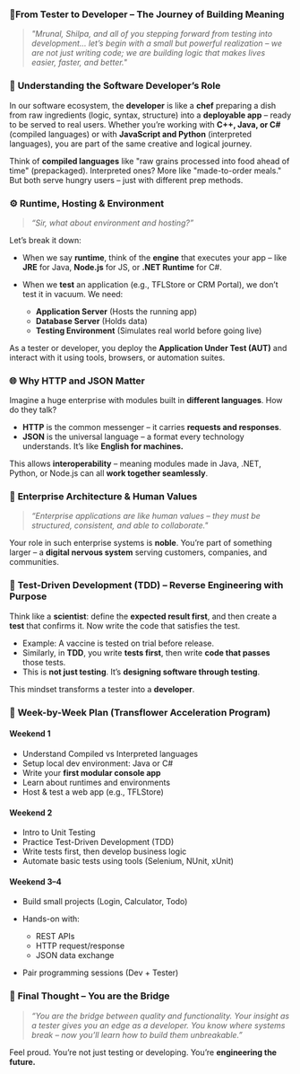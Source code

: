 
### 🧭From Tester to Developer – The Journey of Building Meaning

> *"Mrunal, Shilpa, and all of you stepping forward from testing into development… let’s begin with a small but powerful realization – we are not just writing code; we are building logic that makes lives easier, faster, and better."*


### 🧩 **Understanding the Software Developer’s Role**

In our software ecosystem, the **developer** is like a **chef** preparing a dish from raw ingredients (logic, syntax, structure) into a **deployable app** – ready to be served to real users. Whether you’re working with **C++, Java, or C#** (compiled languages) or with **JavaScript and Python** (interpreted languages), you are part of the same creative and logical journey.

Think of **compiled languages** like "raw grains processed into food ahead of time" (prepackaged). Interpreted ones? More like "made-to-order meals." But both serve hungry users – just with different prep methods.


### ⚙️ **Runtime, Hosting & Environment**

> *“Sir, what about environment and hosting?”*

Let’s break it down:

* When we say **runtime**, think of the **engine** that executes your app – like **JRE** for Java, **Node.js** for JS, or **.NET Runtime** for C#.
* When we **test** an application (e.g., TFLStore or CRM Portal), we don’t test it in vacuum. We need:

  * **Application Server** (Hosts the running app)
  * **Database Server** (Holds data)
  * **Testing Environment** (Simulates real world before going live)

As a tester or developer, you deploy the **Application Under Test (AUT)** and interact with it using tools, browsers, or automation suites.


### 🌐 **Why HTTP and JSON Matter**

Imagine a huge enterprise with modules built in **different languages**. How do they talk?

* **HTTP** is the common messenger – it carries **requests and responses**.
* **JSON** is the universal language – a format every technology understands. It’s like **English for machines.**

This allows **interoperability** – meaning modules made in Java, .NET, Python, or Node.js can all **work together seamlessly**.


### 🧠 **Enterprise Architecture & Human Values**

> *“Enterprise applications are like human values – they must be structured, consistent, and able to collaborate."*

Your role in such enterprise systems is **noble**. You’re part of something larger – a **digital nervous system** serving customers, companies, and communities.


### 🧪 **Test-Driven Development (TDD) – Reverse Engineering with Purpose**

Think like a **scientist**: define the **expected result first**, and then create a **test** that confirms it. Now write the code that satisfies the test.

* Example: A vaccine is tested on trial before release.
* Similarly, in **TDD**, you write **tests first**, then write **code that passes** those tests.
* This is **not just testing**. It’s **designing software through testing**.

This mindset transforms a tester into a **developer**.

### 🎯 **Week-by-Week Plan (Transflower Acceleration Program)**

#### **Weekend 1**

* Understand Compiled vs Interpreted languages
* Setup local dev environment: Java or C#
* Write your **first modular console app**
* Learn about runtimes and environments
* Host & test a web app (e.g., TFLStore)

#### **Weekend 2**

* Intro to Unit Testing
* Practice Test-Driven Development (TDD)
* Write tests first, then develop business logic
* Automate basic tests using tools (Selenium, NUnit, xUnit)

#### **Weekend 3–4**

* Build small projects (Login, Calculator, Todo)
* Hands-on with:

  * REST APIs
  * HTTP request/response
  * JSON data exchange
* Pair programming sessions (Dev + Tester)

 

### 🌟 **Final Thought – You are the Bridge**

> *“You are the bridge between quality and functionality. Your insight as a tester gives you an edge as a developer. You know where systems break – now you’ll learn how to build them unbreakable.”*

Feel proud. You’re not just testing or developing. You’re **engineering the future.**
 